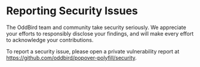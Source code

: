 # Reporting Security Issues

The OddBird team and community take security seriously. We appreciate your
efforts to responsibly disclose your findings, and will make every effort to
acknowledge your contributions.

To report a security issue, please open a private vulnerability report at
https://github.com/oddbird/popover-polyfill/security.
